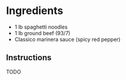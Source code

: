 # Ingredients
- 1 lb spaghetti noodles
- 1 lb ground beef (93/7)
- Classico marinera sauce (spicy red pepper)

## Instructions
TODO